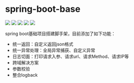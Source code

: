 # spring-boot-base

![](https://img.shields.io/badge/java-1.8-brightgreen)
![](https://img.shields.io/badge/spring%20boot-2.5.5-green)
![](https://img.shields.io/badge/hibernate%20validator-6.2.0.Final-yellowgreen)
![](https://img.shields.io/badge/lombok-1.18.20-yellow)
![](https://img.shields.io/badge/maven-3.8.1-orange)  

spring boot基础项目搭建脚手架，目前添加了如下功能：
- 统一返回：自定义返回json格式
- 统一异常处理：全局异常捕获、自定义异常
- 日志切面：打印请求入参、请求url、请求Method、请求IP等
- 跨域解决方案
- 参数校验
- 整合logback
